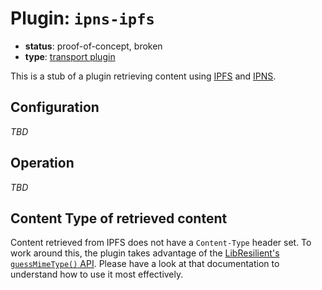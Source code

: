 # Plugin: `ipns-ipfs`

- **status**: proof-of-concept, broken
- **type**: [transport plugin](../../docs/ARCHITECTURE.md#transport-plugins)

This is a stub of a plugin retrieving content using [IPFS](https://js.ipfs.tech/) and [IPNS](https://docs.ipfs.tech/concepts/ipns/).

## Configuration

*TBD*

## Operation

*TBD*

## Content Type of retrieved content

Content retrieved from IPFS does not have a `Content-Type` header set. To work around this, the plugin takes advantage of the [LibResilient's `guessMimeType()` API](../../docs/ARCHITECTURE.md#mime-type-guessing). Please have a look at that documentation to understand how to use it most effectively.
